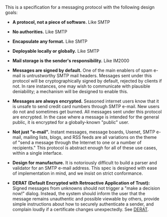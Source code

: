 This is a specification for a messaging protocol with the following design goals:

- **A protocol, not a piece of software.** Like SMTP

- **No authorities.** Like SMTP

- **Encapsulate any format.** Like SMTP

- **Deployable locally or globally.** Like SMTP

- **Mail storage is the sender's responsibility.** Like IM2000

- **Messages are signed by default.** One of the main enablers of spam e-mail is untrustworthy SMTP mail headers. Messages sent under this protocol will be cryptographically signed by default, rejected by clients if not. In rare instances, one may wish to communicate with plausible deniability; a mechanism will be designed to enable this.

- **Messages are always encrypted.** Seasoned internet users know that it is unsafe to send credit card numbers through SMTP e-mail. New users do not and sometimes get burned. All messages sent under this protocol are encrypted. In the case where a message is intended for the general public, it is encrypted for a globally-known "public" user.

- **Not just "e-mail".** Instant messages, message boards, Usenet, SMTP e-mail, mailing lists, blogs, and RSS feeds are all variations on the theme of "send a message through the Internet to one or a number of recipients." This protocol is abstract enough for all of these use cases, within a single interface.

- **Design for manufacture.** It is notoriously difficult to build a parser and validator for an SMTP e-mail address. This spec is designed with ease of implementation in mind, and we insist on strict conformance.

- **DERAT (Default Encrypted with Retroactive Application of Trust):** Signed messages from unknowns should not trigger a "make a decision now!" dialog. Instead, the system should inform the user that the message remains unauthentic and possible viewable by others, provide simple instructions about how to securely authenticate a sender, and complain loudly if a certificate changes unexpectedly. See [DERAT][].

[DERAT]: derat.md
